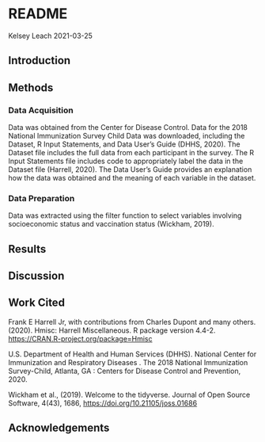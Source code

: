README
================
Kelsey Leach
2021-03-25

## Introduction

## Methods

### Data Acquisition

Data was obtained from the Center for Disease Control. Data for the 2018
National Immunization Survey Child Data was downloaded, including the
Dataset, R Input Statements, and Data User’s Guide (DHHS, 2020). The
Dataset file includes the full data from each participant in the survey.
The R Input Statements file includes code to appropriately label the
data in the Dataset file (Harrell, 2020). The Data User’s Guide provides
an explanation how the data was obtained and the meaning of each
variable in the dataset.

### Data Preparation

Data was extracted using the filter function to select variables
involving socioeconomic status and vaccination status (Wickham, 2019).

## Results

## Discussion

## Work Cited

Frank E Harrell Jr, with contributions from Charles Dupont and many
others. (2020). Hmisc: Harrell Miscellaneous. R package version 4.4-2.
<https://CRAN.R-project.org/package=Hmisc>

U.S. Department of Health and Human Services (DHHS). National Center for
Immunization and Respiratory Diseases . The 2018 National Immunization
Survey-Child, Atlanta, GA : Centers for Disease Control and Prevention,
2020.

Wickham et al., (2019). Welcome to the tidyverse. Journal of Open Source
Software, 4(43), 1686, <https://doi.org/10.21105/joss.01686>

## Acknowledgements

